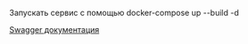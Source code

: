 Запускать сервис с помощью docker-compose up --build -d

[Swagger документация](./docs/swagger.yaml)